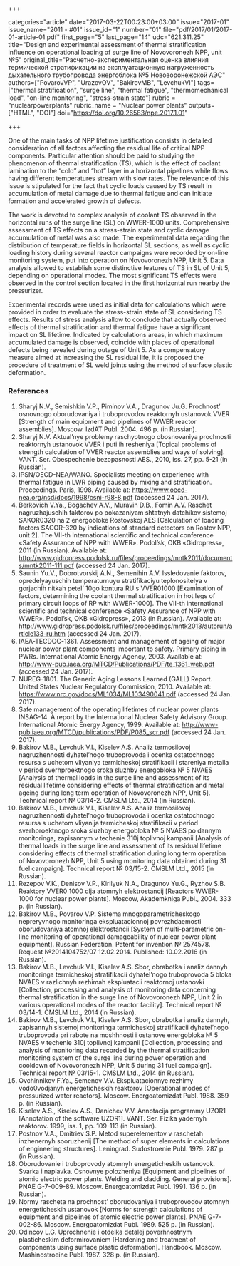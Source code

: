 +++

categories="article"
date="2017-03-22T00:23:00+03:00"
issue="2017-01"
issue_name="2011 - #01"
issue_id="1"
number="01"
file="pdf/2017/01/2017-01-article-01.pdf"
first_page="5"
last_page="14"
udc="621.311.25"
title="Design and experimental assessment of thermal stratification influence on operational loading of surge line of Novovoronezh NPP, unit №5"
original_title="Расчетно-экспериментальная оценка влияния термической стратификации на эксплуатационную нагруженность дыхательного трубопровода энергоблока №5 Нововоронежской АЭС"
authors=["PovarovVP", "UrazovOV", "BakirovMB", "LevchukVI"]
tags=["thermal stratification", "surge line", "thermal fatigue", "thermomechanical load", "on-line monitoring", "stress-strain state"]
rubric = "nuclearpowerplants"
rubric_name = "Nuclear power plants"
outputs=["HTML", "DOI"]
doi="https://doi.org/10.26583/npe.2017.1.01"

+++

One of the main tasks of NPP lifetime justification consists in detailed consideration of all factors affecting the residual life of critical NPP components. Particular attention should be paid to studying the phenomenon of thermal stratification (TS), which is the effect of coolant lamination to the “cold” and “hot” layer in a horizontal pipelines while flows having different temperatures stream with slow rates. The relevance of this issue is stipulated for the fact that cyclic loads caused by TS result in accumulation of metal damage due to thermal fatigue and can initiate formation and accelerated growth of defects.

The work is devoted to complex analysis of coolant TS observed in the horizontal runs of the surge line (SL) on WWER-1000 units. Comprehensive assessment of TS effects on a stress-strain state and cyclic damage accumulation of metal was also made. The experimental data regarding the distribution of temperature fields in horizontal SL sections, as well as cyclic loading history during several reactor campaigns were recorded by on-line monitoring system, put into operation on Novovoronezh NPP, Unit 5. Data analysis allowed to establish some distinctive features of TS in SL of Unit 5, depending on operational modes. The most significant TS effects were observed in the control section located in the first horizontal run nearby the pressurizer.

Experimental records were used as initial data for calculations which were provided in order to evaluate the stress-strain state of SL considering TS effects. Results of stress analysis allow to conclude that actually observed effects of thermal stratification and thermal fatigue have a significant impact on SL lifetime. Indicated by calculations areas, in which maximum accumulated damage is observed, coincide with places of operational defects being revealed during outage of Unit 5. As a compensatory measure aimed at increasing the SL residual life, it is proposed the procedure of treatment of SL weld joints using the method of surface plastic deformation.

### References

1. Sharyj N.V., Semishkin V.P., Piminov V.A., Dragunov Ju.G. Prochnost’ osnovnogo oborudovaniya i truboprovodov reaktornyh ustanovok VVER [Strength of main equipment and pipelines of WWER reactor assemblies]. Moscow. IzdAT Publ. 2004. 496 p. (in Russian).
2. Sharyj N.V. Aktual’nye problemy raschyotnogo obosnovaniya prochnosti reaktornyh ustanovok VVER i puti ih resheniya [Topical problems of strength calculation of VVER reactor assemblies and ways of solving]. VANT. Ser. Obespechenie bezopasnosti AES., 2010, iss. 27, pp. 5-21 (in Russian).
3. IPSN/OECD-NEA/WANO. Specialists meeting on experience with thermal fatigue in LWR piping caused by mixing and stratification. Proceedings. Paris, 1998. Available at: https://www.oecd-nea.org/nsd/docs/1998/csni-r98-8.pdf (accessed 24 Jan. 2017).
4. Berkovich V.Ya., Bogachev A.V., Muravin D.B., Fomin A.V. Raschet nagruzhajuschih faktorov po pokazaniyam shtatnyh datchikov sistemoj SAKOR0320 na 2 energobloke Rostovskoj AES [Calculation of loading factors SACOR-320 by indications of standard detectors on Rostov NPP, unit 2]. The VII-th International scientific and technical conference «Safety Assurance of NPP with WWER». Podol’sk, OKB «Gidropress», 2011 (in Russian). Available at: http://www.gidropress.podolsk.ru/files/proceedings/mntk2011/documents/mntk2011-111.pdf (accessed 24 Jan. 2017).
5. Saunin Yu.V., Dobrotvorskij A.N., Semenihin A.V. Issledovanie faktorov, opredelyayuschih temperaturnuyu stratifikaciyu teplonositelya v gorjachih nitkah petel’ 10go kontura RU s VVER01000 [Examination of factors, determining the coolant thermal stratification in hot legs of primary circuit loops of RP with WWER-1000]. The VII-th international scientific and technical conference «Safety Assurance of NPP with WWER». Podol’sk, OKB «Gidropress», 2013 (in Russian). Available at: http://www.gidropress.podolsk.ru/files/proceedings/mntk2013/autorun/article133-ru.htm (accessed 24 Jan. 2017).
6. IAEA-TECDOC-1361. Assessment and management of ageing of major nuclear power plant components important to safety. Primary piping in PWRs. International Atomic Energy Agency, 2003. Available at: http://www-pub.iaea.org/MTCD/Publications/PDF/te_1361_web.pdf (accessed 24 Jan. 2017).
7. NUREG-1801. The Generic Aging Lessons Learned (GALL) Report. United States Nuclear Regulatory Commission, 2010. Available at: https://www.nrc.gov/docs/ML1034/ML103490041.pdf (accessed 24 Jan. 2017).
8. Safe management of the operating lifetimes of nuclear power plants INSAG-14. A report by the International Nuclear Safety Advisory Group. International Atomic Energy Agency, 1999. Available at: http://www-pub.iaea.org/MTCD/publications/PDF/P085_scr.pdf (accessed 24 Jan. 2017).
9. Bakirov M.B., Levchuk V.I., Kiselev A.S. Analiz termosilovoj nagruzhennosti dyhatel’nogo truboprovoda i ocenka ostatochnogo resursa s uchetom vliyaniya termicheskoj stratifikacii i stareniya metalla v period sverhproektnogo sroka sluzhby energobloka № 5 NVAES [Analysis of thermal loads in the surge line and assessment of its residual lifetime considering effects of thermal stratification and metal ageing during long term operation of Novovoronezh NPP, Unit 5]. Technical report № 03/14-2. CMSLM Ltd., 2014 (in Russian).
10. Bakirov M.B., Levchuk V.I., Kiselev A.S. Analiz termosilovoj nagruzhennosti dyhatel’nogo truboprovoda i ocenka ostatochnogo resursa s uchetom vliyanija termicheskoj stratifikacii v period sverhproektnogo sroka sluzhby energobloka № 5 NVAES po dannym monitoringa, zapisannym v techenie 310j toplivnoj kampanii [Analysis of thermal loads in the surge line and assessment of its residual lifetime considering effects of thermal stratification during long term operation of Novovoronezh NPP, Unit 5 using monitoring data obtained during 31 fuel campaign]. Technical report № 03/15-2. CMSLM Ltd., 2015 (in Russian).
11. Rezepov V.K., Denisov V.P., Kirilyuk N.A., Dragunov Yu.G., Ryzhov S.B. Reaktory VVER0 1000 dlja atomnyh elektrostancij [Reactors WWER-1000 for nuclear power plants]. Moscow, Akademkniga Publ., 2004. 333 p. (in Russian).
12. Bakirov M.B., Povarov V.P. Sistema mnogoparametricheskogo nepreryvnogo monitoringa ekspluatacionnoj povrezhdaemosti oborudovaniya atomnoj elektrostancii [System of multi-parametric on-line monitoring of operational damageability of nuclear power plant equipment]. Russian Federation. Patent for invention № 2574578. Request №2014104752/07 12.02.2014. Published: 10.02.2016 (in Russian).
13. Bakirov M.B., Levchuk V.I., Kiselev A.S. Sbor, obrabotka i analiz dannyh monitoringa termicheskoj stratifikacii dyhatel’nogo truboprovoda 5 bloka NVAES v razlichnyh rezhimah ekspluatacii reaktornoj ustanovki [Collection, processing and analysis of monitoring data concerning thermal stratification in the surge line of Novovoronezh NPP, Unit 2 in various operational modes of the reactor facility]. Technical report № 03/14-1. CMSLM Ltd., 2014 (in Russian).
14. Bakirov M.B., Levchuk V.I., Kiselev A.S. Sbor, obrabotka i analiz dannyh, zapisannyh sistemoj monitoringa termicheskoj stratifikacii dyhatel’nogo truboprovoda pri rabote na moshhnosti i ostanove energobloka № 5 NVAES v techenie 310j toplivnoj kampanii [Collection, processing and analysis of monitoring data recorded by the thermal stratification monitoring system of the surge line during power operation and cooldown of Novovoronezh NPP, Unit 5 during 31 fuel campaign]. Technical report № 03/15-1. CMSLM Ltd., 2014 (in Russian).
15. Ovchinnikov F.Ya., Semenov V.V. Ekspluatacionnye rezhimy vodo0vodjanyh energeticheskih reaktorov [Operational modes of pressurized water reactors]. Moscow. Energoatomizdat Publ. 1988. 359 p. (in Russian).
16. Kiselev A.S., Kiselev A.S., Danichev V.V. Annotacija programmy UZOR1 [Annotation of the software UZOR1]. VANT. Ser. Fizika yadernyh reaktorov. 1999, iss. 1, pp. 109-113 (in Russian).
17. Postnov V.A., Dmitriev S.P. Metod superelementov v raschetah inzhenernyh sooruzhenij [The method of super elements in calculations of engineering structures]. Leningrad. Sudostroenie Publ. 1979. 287 p. (in Russian).
18. Oborudovanie i truboprovody atomnyh energeticheskih ustanovok. Svarka i naplavka. Osnovnye polozheniya [Equipment and pipelines of atomic electric power plants. Welding and cladding. General provisions]. PNAE G-7-009-89. Moscow. Energoatomizdat Publ. 1991. 136 p. (in Russian).
19. Normy rascheta na prochnost’ oborudovaniya i truboprovodov atomnyh energeticheskih ustanovok [Norms for strength calculations of equipment and pipelines of atomic electric power plants]. PNAE G-7-002-86. Moscow. Energoatomizdat Publ. 1989. 525 p. (in Russian).
20. Odincov L.G. Uprochnenie i otdelka detalej poverhnostnym plasticheskim deformirovaniem [Hardening and treatment of components using surface plastic deformation]. Handbook. Moscow. Mashinostroeine Publ. 1987. 328 p. (in Russian).